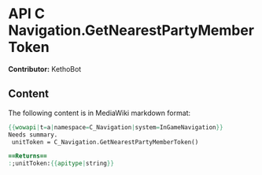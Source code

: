 # API C Navigation.GetNearestPartyMemberToken

**Contributor:** KethoBot

## Content

The following content is in MediaWiki markdown format:

```mediawiki
{{wowapi|t=a|namespace=C_Navigation|system=InGameNavigation}}
Needs summary.
 unitToken = C_Navigation.GetNearestPartyMemberToken()

==Returns==
:;unitToken:{{apitype|string}}
```